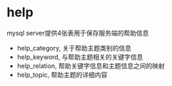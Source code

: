 # help

mysql server提供4张表用于保存服务端的帮助信息

+ help_category, 关于帮助主题类别的信息
+ help_keyword, 与帮助主题相关的关键字信息
+ help_relation, 帮助关键字信息和主题信息之间的映射
+ help_topic, 帮助主题的详细内容

